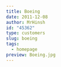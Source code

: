 ```yaml
---
title: Boeing
date: 2011-12-08
author: MrHinsh
id: "45362"
type: customers
slug: boeing
tags:
  - homepage
preview: Boeing.jpg
---
```

